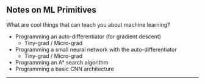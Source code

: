 
## Notes on ML Primitives


What are cool things that can teach you about machine learning?

- Programming an auto-differentiator (for gradient descent)
  - Tiny-grad / Micro-grad
- Programming a small neural network with the auto-differentiator
  - Tiny-grad / Micro-grad
- Programming an A* search algorithm 
- Programming a basic CNN architecture

---

